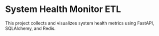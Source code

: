 # System Health Monitor ETL

This project collects and visualizes system health metrics using FastAPI, SQLAlchemy, and Redis.
